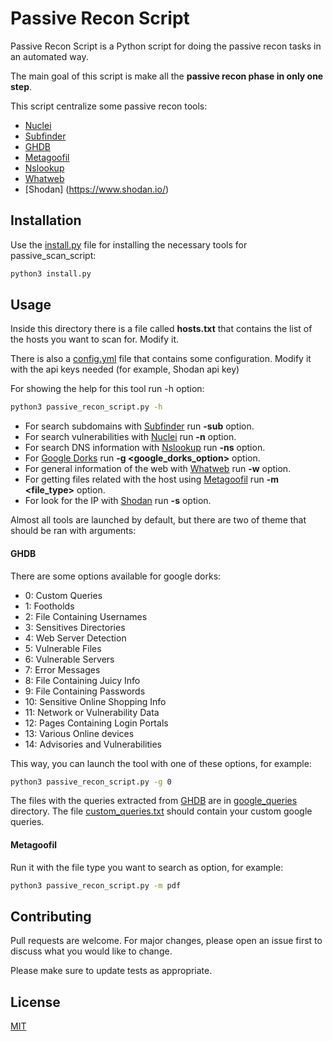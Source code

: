 # Passive Recon Script

Passive Recon Script is a Python script for doing the passive recon tasks in an automated way.

The main goal of this script is make all the **passive recon phase in only one step**.

This script centralize some passive recon tools:

- [Nuclei](https://github.com/projectdiscovery/nuclei)
- [Subfinder](https://github.com/projectdiscovery/subfinder)
- [GHDB](https://www.exploit-db.com/google-hacking-database)
- [Metagoofil](https://www.kali.org/tools/metagoofil/)
- [Nslookup](https://docs.microsoft.com/es-es/windows-server/administration/windows-commands/nslookup)
- [Whatweb](https://github.com/urbanadventurer/WhatWeb)
- [Shodan] (https://www.shodan.io/)

## Installation

Use the [install.py](https://github.com/xXMareaXx/passive_recon_script/blob/main/install.py) file for installing the necessary tools for passive_scan_script:

```bash
python3 install.py
```

## Usage
Inside this directory there is a file called **hosts.txt** that contains the list of the hosts you want to scan for. Modify it.

There is also a [config.yml](https://github.com/xXMareaXx/passive_recon_script/blob/main/config.yml) file that contains some configuration. Modify it with the api keys needed (for example, Shodan api key)

For showing the help for this tool run -h option:

```bash
python3 passive_recon_script.py -h
```

- For search subdomains with [Subfinder](https://github.com/projectdiscovery/subfinder) run **-sub** option.
- For search vulnerabilities with [Nuclei](https://github.com/projectdiscovery/nuclei) run **-n** option.
- For search DNS information with [Nslookup](https://docs.microsoft.com/es-es/windows-server/administration/windows-commands/nslookup) run **-ns** option.
- For [Google Dorks](https://www.exploit-db.com/google-hacking-database) run **-g <google_dorks_option>** option.
- For general information of the web with [Whatweb](https://github.com/urbanadventurer/WhatWeb) run **-w** option.
- For getting files related with the host using [Metagoofil](https://www.kali.org/tools/metagoofil/) run **-m <file_type>** option.
- For look for the IP with [Shodan](https://www.shodan.io/) run **-s** option.

Almost all tools are launched by default, but there are two of theme that should be ran with arguments:

#### GHDB
There are some options available for google dorks:
- 0: Custom Queries
- 1: Footholds
- 2: File Containing Usernames
- 3: Sensitives Directories
- 4: Web Server Detection
- 5: Vulnerable Files
- 6: Vulnerable Servers
- 7: Error Messages
- 8: File Containing Juicy Info
- 9: File Containing Passwords
- 10: Sensitive Online Shopping Info
- 11: Network or Vulnerability Data
- 12: Pages Containing Login Portals
- 13: Various Online devices
- 14: Advisories and Vulnerabilities

This way, you can launch the tool with one of these options, for example:

```bash
python3 passive_recon_script.py -g 0
```
The files with the queries extracted from [GHDB](https://www.exploit-db.com/google-hacking-database) are in [google_queries](https://github.com/xXMareaXx/passive_recon_script/tree/main/google_queries) directory. The file [custom_queries.txt](https://github.com/xXMareaXx/passive_recon_script/blob/main/google_queries/custom_queries.txt) should contain your custom google queries.

#### Metagoofil
Run it with the file type you want to search as option, for example:

```bash
python3 passive_recon_script.py -m pdf
```

## Contributing
Pull requests are welcome. For major changes, please open an issue first to discuss what you would like to change.

Please make sure to update tests as appropriate.

## License
[MIT](https://choosealicense.com/licenses/mit/)
